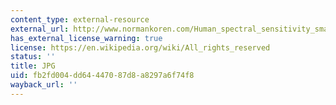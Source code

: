 ```yaml
---
content_type: external-resource
external_url: http://www.normankoren.com/Human_spectral_sensitivity_small.jpg
has_external_license_warning: true
license: https://en.wikipedia.org/wiki/All_rights_reserved
status: ''
title: JPG
uid: fb2fd004-dd64-4470-87d8-a8297a6f74f8
wayback_url: ''
---
```

